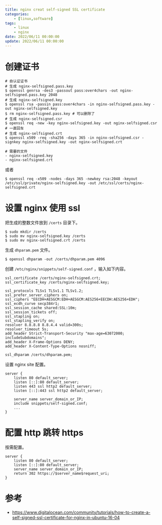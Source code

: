 ```yaml
---
title: nginx creat self-signed SSL certificate 
categories: 
	- [linux,software]
tags:
	- linux
	- nginx
date: 2022/06/11 00:00:00
update: 2022/06/11 00:00:00
---
```


# 创建证书

```shell
# 自认证证书
# 生成 nginx-selfsigned.pass.key
$ openssl genrsa -des3 -passout pass:over4chars -out nginx-selfsigned.pass.key 2048
# 生成 nginx-selfsigned.key
$ openssl rsa -passin pass:over4chars -in nginx-selfsigned.pass.key -out nginx-selfsigned.key
$ rm nginx-selfsigned.pass.key # 可以删除了
# 生成 nginx-selfsigned.csr
$ openssl req -new -key nginx-selfsigned.key -out nginx-selfsigned.csr # 一直回车
# 生成 nginx-selfsigned.crt
$ openssl x509 -req -sha256 -days 365 -in nginx-selfsigned.csr -signkey nginx-selfsigned.key -out nginx-selfsigned.crt

# 需要的文件
- nginx-selfsigned.key
- nginx-selfsigned.crt
```

或者

```shell
$ openssl req -x509 -nodes -days 365 -newkey rsa:2048 -keyout /etc/ssl/private/nginx-selfsigned.key -out /etc/ssl/certs/nginx-selfsigned.crt
```

# 设置 nginx 使用 ssl

把生成的整数文件放到 `/certs` 目录下。

```shell
$ sudo mkdir /certs
$ sudo mv nginx-selfsigned.key /certs
$ sudo mv nginx-selfsigned.crt /certs
```

生成 `dhparam.pem` 文件。

```shell
$ openssl dhparam -out /certs/dhparam.pem 4096
```

创建 `/etc/nginx/snippets/self-signed.conf` ，输入如下内容。

```shell
ssl_certificate /certs/nginx-selfsigned.crt;
ssl_certificate_key /certs/nginx-selfsigned.key;

ssl_protocols TLSv1 TLSv1.1 TLSv1.2;
ssl_prefer_server_ciphers on;
ssl_ciphers "EECDH+AESGCM:EDH+AESGCM:AES256+EECDH:AES256+EDH";
ssl_ecdh_curve secp384r1;
ssl_session_cache shared:SSL:10m;
ssl_session_tickets off;
ssl_stapling on;
ssl_stapling_verify on;
resolver 8.8.8.8 8.8.4.4 valid=300s;
resolver_timeout 5s;
add_header Strict-Transport-Security "max-age=63072000; includeSubdomains";
add_header X-Frame-Options DENY;
add_header X-Content-Type-Options nosniff;

ssl_dhparam /certs/dhparam.pem;
```

设置 nginx site 配置。

```nginx
server {
    listen 80 default_server;
    listen [::]:80 default_server;
    listen 443 ssl http2 default_server;
    listen [::]:443 ssl http2 default_server;

    server_name server_domain_or_IP;
    include snippets/self-signed.conf;
    ...
}
```

# 配置 http 跳转 https 

按需配置。

```nginx
server {
    listen 80 default_server;
    listen [::]:80 default_server;
    server_name server_domain_or_IP;
    return 302 https://$server_name$request_uri;
}
```

# 参考

- https://www.digitalocean.com/community/tutorials/how-to-create-a-self-signed-ssl-certificate-for-nginx-in-ubuntu-16-04